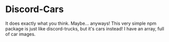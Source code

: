 # Discord-Cars
It does exactly what you think. Maybe... anyways! 
This very simple npm package is just like discord-trucks, but it's cars instead!
I have an array, full of car images.